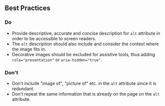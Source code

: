 ## Best Practices

### Do

- Provide descriptive, accurate and concise description for `alt` attribute in order to be accessible to screen readers.
- The `alt` description should also include and consider the context where the image fits in.
- Decorative images should be excluded for assistive tools, thus adding `role="presentation"` or `aria-hidden="true"`.

### Don't

- Don't include "image of", "picture of" etc. in the `alt` attribute since it is redundant.
- Don't repeat the same information that is already on the page on the `alt` attribute.

